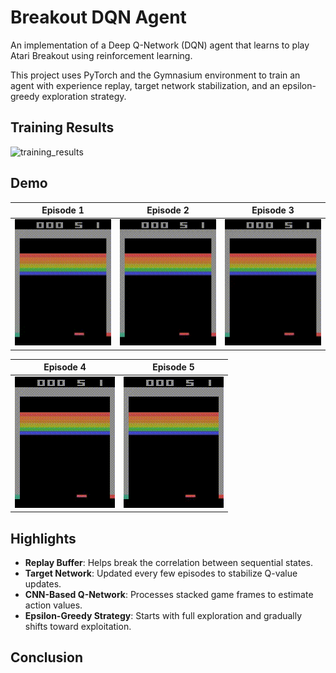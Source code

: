 # Breakout DQN Agent

An implementation of a Deep Q-Network (DQN) agent that learns to play Atari Breakout using reinforcement learning.

This project uses PyTorch and the Gymnasium environment to train an agent with experience replay, target network stabilization, and an epsilon-greedy exploration strategy.

## Training Results

![training_results](../training_results.png?raw=true)

## Demo

| Episode 1 | Episode 2 | Episode 3 | 
|-----------|-----------|-----------|
| ![Episode 1](videos/breakout/breakout-episode-0.gif) | ![Episode 2](videos/breakout/breakout-episode-1.gif) | ![Episode 3](videos/breakout/breakout-episode-2.gif) | 

| Episode 4 | Episode 5 |
|-----------|-----------|
| ![Episode 4](videos/breakout/breakout-episode-3.gif) | ![Episode 5](videos/breakout/breakout-episode-4.gif) |

## Highlights

- **Replay Buffer**: Helps break the correlation between sequential states.
- **Target Network**: Updated every few episodes to stabilize Q-value updates.
- **CNN-Based Q-Network**: Processes stacked game frames to estimate action values.
- **Epsilon-Greedy Strategy**: Starts with full exploration and gradually shifts toward exploitation.

## Conclusion



